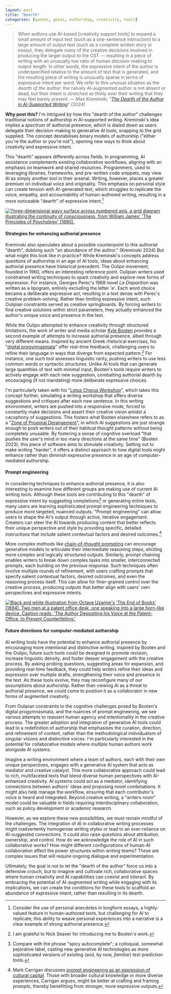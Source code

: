 ```yaml
---
layout: post  
title: "Dearth"
categories: [quotes, genai, authorship, creativity, tools]
---
```


> When authors use AI-based [creativity support tools] to expand a small amount of input text (such as a one-sentence instruction) to a large amount of output text (such as a complete written story or essay), they delegate many of the creative decisions involved in producing the larger output to the CST — resulting in a piece of writing with an unusually low ratio of human decision-making to output length. In other words, the expressive intent of the author is underspecified relative to the amount of text that is generated, and the resulting piece of writing is unusually sparse in terms of expressive intent per word. We refer to this unusual situation as the _dearth of the author_: the naïvely AI-augmented author is not absent or dead, but their intent is stretched so thinly over their writing that they may feel barely present.
<cite>— Max Kreminski, "[The Dearth of the Author in AI-Supported Writing](https://doi.org/10.48550/arXiv.2404.10289)" (2024)</cite>

**Why post this?** I'm intrigued by how this "dearth of the author" challenges traditional notions of authorship in AI-supported writing. Kreminski's idea implies a _spectrum_ of authorial presence, which is dialed down as users delegate their decision-making to generative AI tools, snapping to the grid supplied. The concept destabilises binary models of authorship ("either you're the author or you're not"), opening new ways to think about creativity and expressive intent.

This "dearth" appears differently across fields. In programming, AI assistance complements existing collaborative workflows, aligning with an emphasis on teamwork and shared resources. Programmers, used to leveraging libraries, frameworks, and pre-written code snippets, may view AI as simply another tool in their arsenal. Writing, however, places a greater premium on individual voice and originality. This emphasis on personal style can create tension with AI-generated text, which struggles to replicate the voice, empathy, and accountability of human-authored writing, resulting in a more noticeable "dearth" of expressive intent.[^1]

<a href="http://files.justinpickard.net/images/log/2024/06/stream-of-thought.jpg"><img class="img-padded" src="http://files.justinpickard.net/images/log/2024/06/stream-of-thought.jpg" alt="Three-dimensional wavy surface across numbered axis, a grid diagram illustrating the continuity of consciousness, from William James' 'The Principles of Psychology' (1890)."></a>

#### **Strategies for enhancing authorial presence**

Kreminski also speculates about a possible counterpoint to this authorial "dearth", dubbing such "an abundance of the author." (Kreminski 2024) But what might this look like in practice? While Kreminski's concepts address questions of authorship in an age of AI tools, ideas about enhancing authorial presence have historical precedent. The Oulipo movement, founded in 1960, offers an interesting reference point. Oulipian writers used constrained writing techniques to spark creativity and explore new forms of expression. For instance, Georges Perec's 1969 novel _La Disparition_ was written as a lipogram, entirely excluding the letter 'e'. Each word choice became a deliberate expressive act, resulting in a text dense with Perec's creative problem-solving. Rather than limiting expressive intent, such Oulipian constraints served as creative springboards. By forcing writers to find creative solutions within strict parameters, they actually enhanced the author's unique voice and presence in the text.

While the Oulipo attempted to enhance creativity through structured limitations, the work of writer and media scholar [Kyle Booten](https://www.kylebooten.me/about.html) provides a second example of attempts to increase authorial presence, albeit through very different means. Inspired by ancient Greek rhetorical exercises, his "[digital progymnasmata](https://www.kylebooten.me/progym.html)" offer real-time feedback, challenging users to refine their language in ways that diverge from expected pattern.[^2] For instance, one such tool assesses linguistic rarity, pushing writers to use less common words or syntactic structures. Unlike AI tools that can generate large quantities of text with minimal input, Booten's tools require writers to actively engage with each new suggestion, combatting authorial dearth by encouraging (if not mandating) more deliberate expressive choices.

I'm particularly taken with his "[Lotus Chorus Workshop](https://2023.xcoax.org/pdf/booten.pdf)", which takes this concept further, simulating a writing workshop that offers diverse suggestions and critiques after each new sentence. In this writing environment, writers are pushed into a responsive mode, forced to constantly make decisions and assert their creative vision amidst a cacophony of suggestions. This fosters what Booten elsewhere refers to as a "[Zone of Proximal Derangement](https://electronicbookreview.com/essay/making-writing-harder-computer-mediated-authorship-and-the-problem-of-care/)", in which AI suggestions are just strange enough to push writers out of their habitual thought patterns without being completely unusable. By fostering a sense of cognitive overload "that pushes the user's mind in too many directions at the same time" (Booten 2023), this piece of software aims to stimulate creativity. Setting out to make writing "harder", it offers a distinct approach to how digital tools might enhance rather than diminish expressive presence in an age of computer-mediated authorship.

#### **Prompt engineering**

In considering techniques to enhance authorial presence, it is also interesting to examine how different groups are making use of current AI writing tools. Although these tools are contributing to this "dearth" of expressive intent by suggesting completions[^3] or generating entire texts, many users are learning sophisticated prompt engineering techniques to produce more targeted, nuanced outputs. "Prompt engineering" can allow users to shape the AI's output through active, iterative engagement. Creators can steer the AI towards producing content that better reflects their unique perspective and style by providing specific, detailed instructions that include salient contextual factors and desired outcomes.[^4]
 
More complex methods like [chain-of-thought prompting](https://doi.org/10.48550/arXiv.2201.11903) can encourage generative models to articulate their intermediate reasoning steps, eliciting more complex and logically structured outputs. Similarly, prompt chaining enables writers to break down complex tasks into smaller, interconnected prompts, each building on the previous response. Such techniques often involve multiple rounds of refinement, with users crafting prompts that specify salient contextual factors, desired outcomes, and even the reasoning process itself. This can allow for finer-grained control over the creative process, producing outputs that better align with users' own perspectives and expressive intents.

<a href="http://files.justinpickard.net/images/log/2024/06/the-author-depositing-his-voice.jpg"><img class="img-padded" src="http://files.justinpickard.net/images/log/2024/06/the-author-depositing-his-voice.jpg" alt="Black and white illustration from Octave Uzanne's 'The End of Books' (1894). Two men at a patent office desk, one speaking into a large horn-like device. Caption reads: 'The Author Depositing his Voice at the Patent-Office, to Prevent Counterfeiting.'"></a>

#### **Future directions for computer-mediated authorship**

AI writing tools have the potential to enhance authorial presence by encouraging more intentional and distinctive writing. Inspired by Booten and the Oulipo, future such tools could be designed to promote revision, increase linguistic density, and foster deeper engagement with the creative process. By asking probing questions, suggesting areas for expansion, and providing real-time feedback, they could help writers refine their ideas and expression over multiple drafts, strengthening their voice and presence in the text. As these tools evolve, they may reconfigure many of our assumptions about authorship. Rather than viewing AI as a threat to authorial presence, we could come to position it as a collaborator in new forms of augmented creativity. 

From Oulipian constraints to the cognitive challenges posed by Booten's digital progymnasmata, and the nuances of prompt engineering, we see various attempts to reassert human agency and intentionality in the creative process. The greater adoption and integration of generative AI tools could lead to a redefinition of authorship that emphasises the curation, direction, and refinement of content, rather than the methodological individualism of singular visions and distinctive voices. I'm particularly interested in the potential for collaborative models where _multiple_ human authors work alongside AI systems.

Imagine a writing environment where a team of authors, each with their own unique perspectives, engages with a generative AI system that acts as mediator and creative catalyst. This more collaborative approach could lead to rich, multifaceted texts that blend diverse human perspectives with AI-enhanced creativity. AI systems could act as a mediator, identifying connections between authors' ideas and proposing novel combinations. It might also help manage the workflow, ensuring that each contributor's voice is heard and integrated. Beyond creative writing, a "writers room" model could be valuable in fields requiring interdisciplinary collaboration, such as policy development or academic research.

However, as we explore these new possibilities, we must remain mindful of the challenges. The integration of AI in collaborative writing processes might inadvertently homogenise writing styles or lead to an over-reliance on AI-suggested connections. It could also raise questions about attribution, ownership, and control. How do we acknowledge the role of AI in such collaborative works? How might different configurations of human-AI collaboration affect the power structures within writing teams? These are complex issues that will require ongoing dialogue and experimentation.

Ultimately, the goal is not to let the "dearth of the author" force us into a defensive crouch, but to imagine and cultivate rich, collaborative spaces where human creativity and AI capabilities can coexist and interact. By embracing the potential of AI-augmented writing while engaging with its implications, we can create the conditions for these tools to scaffold an abundance of expressive intent, rather than resulting in its dearth.

[^1]: Consider the use of personal anecdotes in longform essays, a highly-valued feature in human-authored texts, but challenging for AI to replicate; this ability to weave personal experiences into a narrative is a clear example of strong authorial presence.
[^2]: I am grateful to Nick Seaver for introducing me to Booten's work.
[^3]: Compare with the phrase "spicy autocomplete"; a colloquial, somewhat pejorative label, casting new generative AI technologies as more sophisticated versions of existing (and, by now, _familiar_) text prediction tools.
[^4]: Mark Carrigan discusses [prompt engineering as an expression of cultural capital](https://markcarrigan.net/2024/05/17/prompt-engineering-is-an-expression-of-cultural-capital/). Those with broader cultural knowledge or more diverse experiences, Carrigan argues, might be better at crafting and framing prompts, thereby benefitting from stronger, more expressive outputs.